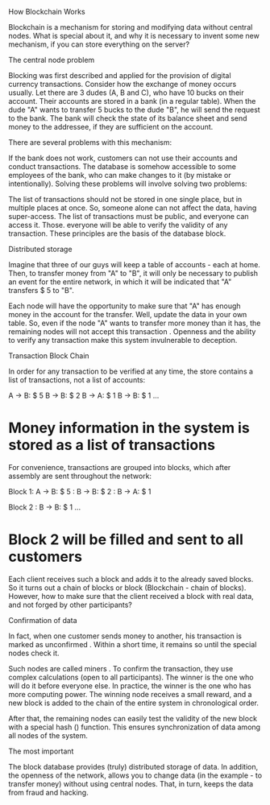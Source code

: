 How Blockchain Works

Blockchain is a mechanism for storing and modifying data without central nodes. What is special about it, and why it is necessary to invent some new mechanism, if you can store everything on the server?

The central node problem

Blocking was first described and applied for the provision of digital currency transactions. Consider how the exchange of money occurs usually. Let there are 3 dudes (A, B and C), who have 10 bucks on their account. Their accounts are stored in a bank (in a regular table). When the dude "A" wants to transfer 5 bucks to the dude "B", he will send the request to the bank. The bank will check the state of its balance sheet and send money to the addressee, if they are sufficient on the account. 

There are several problems with this mechanism:

If the bank does not work, customers can not use their accounts and conduct transactions.
The database is somehow accessible to some employees of the bank, who can make changes to it (by mistake or intentionally).
Solving these problems will involve solving two problems:

The list of transactions should not be stored in one single place, but in multiple places at once. So, someone alone can not affect the data, having super-access.
The list of transactions must be public, and everyone can access it. Those. everyone will be able to verify the validity of any transaction.
These principles are the basis of the database block.

Distributed storage

Imagine that three of our guys will keep a table of accounts - each at home. Then, to transfer money from "A" to "B", it will only be necessary to publish an event for the entire network, in which it will be indicated that "A" transfers $ 5 to "B". 

Each node will have the opportunity to make sure that "A" has enough money in the account for the transfer. Well, update the data in your own table. So, even if the node "A" wants to transfer more money than it has, the remaining nodes will not accept this transaction . Openness and the ability to verify any transaction make this system invulnerable to deception.

Transaction Block Chain

In order for any transaction to be verified at any time, the store contains a list of transactions, not a list of accounts:

A -> B: $ 5
B -> B: $ 2
B -> A: $ 1
B -> B: $ 1
...
# Money information in the system is stored as a list of transactions

For convenience, transactions are grouped into blocks, which after assembly are sent throughout the network:

Block 1: A -> B: $ 5
      : B -> B: $ 2
      : B -> A: $ 1

Block 2 : B -> B: $ 1
...
# Block 2 will be filled and sent to all customers

Each client receives such a block and adds it to the already saved blocks. So it turns out a chain of blocks or block (Blockchain - chain of blocks). However, how to make sure that the client received a block with real data, and not forged by other participants?

Confirmation of data

In fact, when one customer sends money to another, his transaction is marked as unconfirmed . Within a short time, it remains so until the special nodes check it.

Such nodes are called miners . To confirm the transaction, they use complex calculations (open to all participants). The winner is the one who will do it before everyone else. In practice, the winner is the one who has more computing power. The winning node receives a small reward, and a new block is added to the chain of the entire system in chronological order. 

After that, the remaining nodes can easily test the validity of the new block with a special hash () function. This ensures synchronization of data among all nodes of the system.

The most important

The block database provides (truly) distributed storage of data. In addition, the openness of the network, allows you to change data (in the example - to transfer money) without using central nodes. That, in turn, keeps the data from fraud and hacking.